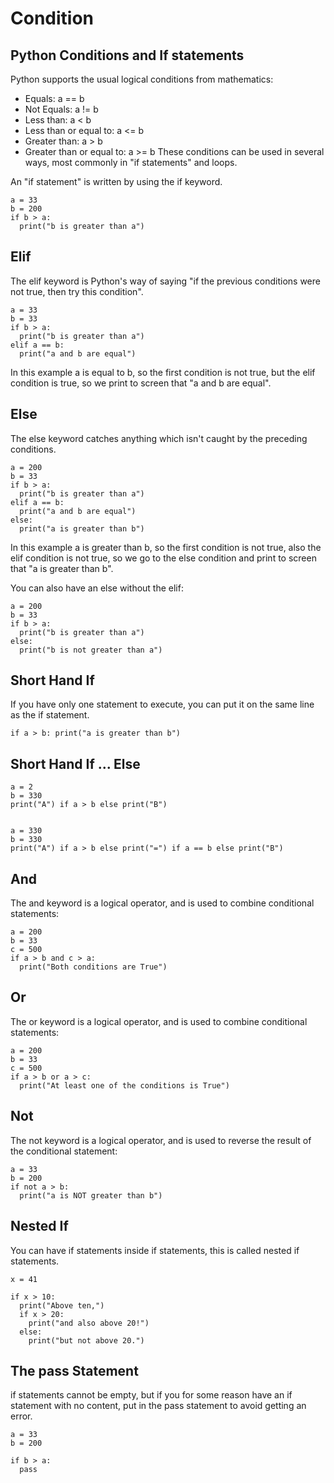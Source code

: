 # Condition
## Python Conditions and If statements
Python supports the usual logical conditions from mathematics:

- Equals: a == b
- Not Equals: a != b
- Less than: a < b
- Less than or equal to: a <= b
- Greater than: a > b
- Greater than or equal to: a >= b
These conditions can be used in several ways, most commonly in "if statements" and loops.

An "if statement" is written by using the if keyword.
```
a = 33
b = 200
if b > a:
  print("b is greater than a")
```

## Elif
The elif keyword is Python's way of saying "if the previous conditions were not true, then try this condition".
```
a = 33
b = 33
if b > a:
  print("b is greater than a")
elif a == b:
  print("a and b are equal")
```

In this example a is equal to b, so the first condition is not true, but the elif condition is true, so we print to screen that "a and b are equal".
## Else
The else keyword catches anything which isn't caught by the preceding conditions.
```
a = 200
b = 33
if b > a:
  print("b is greater than a")
elif a == b:
  print("a and b are equal")
else:
  print("a is greater than b")
```
In this example a is greater than b, so the first condition is not true, also the elif condition is not true, so we go to the else condition and print to screen that "a is greater than b".

You can also have an else without the elif:
```
a = 200
b = 33
if b > a:
  print("b is greater than a")
else:
  print("b is not greater than a")
```
## Short Hand If
If you have only one statement to execute, you can put it on the same line as the if statement.
```
if a > b: print("a is greater than b")
```
## Short Hand If ... Else
```
a = 2
b = 330
print("A") if a > b else print("B")


a = 330
b = 330
print("A") if a > b else print("=") if a == b else print("B")
```
## And
The and keyword is a logical operator, and is used to combine conditional statements:

```
a = 200
b = 33
c = 500
if a > b and c > a:
  print("Both conditions are True")
```
## Or
The or keyword is a logical operator, and is used to combine conditional statements:

```
a = 200
b = 33
c = 500
if a > b or a > c:
  print("At least one of the conditions is True")
```
## Not
The not keyword is a logical operator, and is used to reverse the result of the conditional statement:
```
a = 33
b = 200
if not a > b:
  print("a is NOT greater than b")
```
## Nested If
You can have if statements inside if statements, this is called nested if statements.
```
x = 41

if x > 10:
  print("Above ten,")
  if x > 20:
    print("and also above 20!")
  else:
    print("but not above 20.")
```
## The pass Statement
if statements cannot be empty, but if you for some reason have an if statement with no content, put in the pass statement to avoid getting an error.
```
a = 33
b = 200

if b > a:
  pass
```
